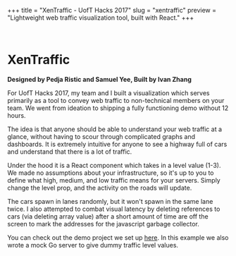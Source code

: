 +++
	title = "XenTraffic - UofT Hacks 2017"
	slug = "xentraffic"
	preview = "Lightweight web traffic visualization tool, built with React."
+++
<div id="xenTrafficPage">
	<div class="demo">
		&nbsp;
		<a href="http://www.xentraffic.com" target=_blank rel=nofollow>
			<div id="xenTraffic"></div>
		</a>
	</div>
	<div class="desc">
		<div class="title">			
			<h1>XenTraffic</h1>
			<p><strong>Designed by Pedja Ristic and Samuel Yee, Built by Ivan Zhang</strong></p>
		</div>
		<div class="article">
			<p>
				For UofT Hacks 2017, my team and I built a visualization which serves primarily as a tool to convey web traffic to non-technical members on your team. We went from ideation to shipping a fully functioning demo without 12 hours.
			</p>
			<p>
				The idea is that anyone should be able to understand your web traffic at a glance, without having to scour through complicated graphs and dashboards. It is extremely intuitive for anyone to see a highway full of cars and understand that there is a lot of traffic.
			</p>
			<p>
				Under the hood it is a React component which takes in a level value (1-3). We made no assumptions about your infrastructure, so it's up to you to define what high, medium, and low traffic means for your servers. Simply change the level prop, and the activity on the roads will update.
			</p>
			<p>
				The cars spawn in lanes randomly, but it won't spawn in the same lane twice. I also attempted to combat visual latency by deleting references to cars (via deleting array value) after a short amount of time are off the screen to mark the addresses for the javascript garbage collector.
			</p>
			<p>
				You can check out the demo project we set up <a href="https://www.github.com/1vn/xen-traffic-demo" target=_blank>here</a>. In this example we also wrote a mock Go server to give dummy traffic level values.
			</p>
		</div>
	</div>
	<div class="clear"></div>
	<script src="/js/xen.bundle.js" type="text/javascript" charset="utf-8"></script>  
</div>
